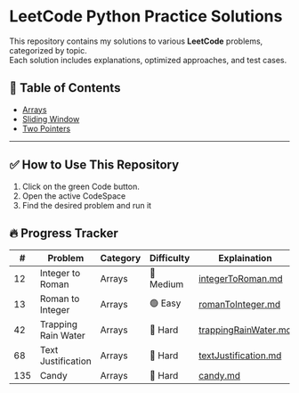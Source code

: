 #  LeetCode Python Practice Solutions

This repository contains my solutions to various **LeetCode** problems, categorized by topic.  
Each solution includes explanations, optimized approaches, and test cases.  

## 📖 Table of Contents
- [Arrays](arrays/)
- [Sliding Window](slidingWindow/)
- [Two Pointers](twoPointers/)

---

## ✅ How to Use This Repository
1. Click on the green Code button.
2. Open the active CodeSpace
3. Find the desired problem and run it



## 🔥 Progress Tracker

|# |	Problem	|Category	|Difficulty	|Explaination|Solution|
|-----------|-----------|-----------|--------|-------|------|
|12 |Integer to Roman	|Arrays	|🔵 Medium	|[integerToRoman.md](arrays/integerToRoman.md)|[integerToRoman.py](4rrays/integerToRoman.py)|
|13 |Roman to Integer	|Arrays	|🟢 Easy	|[romanToInteger.md](arrays/romanToInteger.md)|[romanToInteger.py](arrays/romanToInteger.py)|
|42 |Trapping Rain Water	|Arrays	|🔴 Hard	|[trappingRainWater.md](arrays/trappingRainWater.md)|[trappingRainWater.py](arrays/trappingRainWater.py)|
|68 |Text Justification	|Arrays	|🔴 Hard	|[textJustification.md](arrays/textJustification.md)|[textJustification.py](arrays/textJustification.py)|
|135	|Candy	|Arrays	|🔴 Hard	|[candy.md](arrays/candy.md)|[candy.py](arrays/candy.py)|









